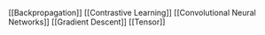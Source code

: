[[Backpropagation]]
[[Contrastive Learning]]
[[Convolutional Neural Networks]]
[[Gradient Descent]]
[[Tensor]]